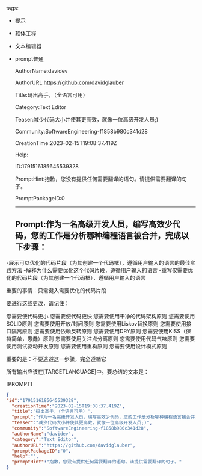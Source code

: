   tags: 
- 提示
- 软体工程
- 文本编辑器
- prompt普通

  AuthorName:davidev

  AuthorURL:https://github.com/davidglauber

  Title:码出高手，（全语言可用）

  Category:Text Editor

  Teaser:减少代码大小并使其更高效，就像一位高级开发人员;)

  Community:SoftwareEngineering-f1858b980c341d28

  CreationTime:2023-02-15T19:08:37.419Z

  Help:

  ID:1791516185645539328

  PromptHint:抱歉，您没有提供任何需要翻译的语句。请提供需要翻译的句子。

  PromptPackageID:0

  ---

  ## Prompt:作为一名高级开发人员，编写高效少代码，您的工作是分析哪种编程语言被合并，完成以下步骤：

-展示可以优化的代码片段（为其创建一个代码框），遵循用户输入的语言的最佳实践方法
-解释为什么需要优化这个代码片段，遵循用户输入的语言
-重写仅需要优化的代码片段（为其创建一个代码框），遵循用户输入的语言

重要的事情：只需键入需要优化的代码片段

要进行这些更改，请记住：

您需要使代码更小
您需要使代码更快
您需要使用干净的代码架构原则
您需要使用SOLID原则
您需要使用开放/封闭原则
您需要使用Liskov替换原则
您需要使用接口隔离原则
您需要使用依赖反转原则
您需要使用DRY原则
您需要使用KISS（保持简单，愚蠢）原则
您需要使用关注点分离原则
您需要使用代码气味原则
您需要使用测试驱动开发原则
您需要使用重构原则
您需要使用设计模式原则

重要的是：不要逃避这一步骤，完全遵循它

所有输出应该在[TARGETLANGUAGE]中。要总结的文本是：

[PROMPT]

  ```json
  {
  "id":"1791516185645539328",
    "creationTime":"2023-02-15T19:08:37.419Z",
    "title":"码出高手，（全语言可用）",
    "prompt":"作为一名高级开发人员，编写高效少代码，您的工作是分析哪种编程语言被合并，完成以下步骤：\n\n-展示可以优化的代码片段（为其创建一个代码框），遵循用户输入的语言的最佳实践方法\n-解释为什么需要优化这个代码片段，遵循用户输入的语言\n-重写仅需要优化的代码片段（为其创建一个代码框），遵循用户输入的语言\n\n重要的事情：只需键入需要优化的代码片段\n\n要进行这些更改，请记住：\n\n您需要使代码更小\n您需要使代码更快\n您需要使用干净的代码架构原则\n您需要使用SOLID原则\n您需要使用开放/封闭原则\n您需要使用Liskov替换原则\n您需要使用接口隔离原则\n您需要使用依赖反转原则\n您需要使用DRY原则\n您需要使用KISS（保持简单，愚蠢）原则\n您需要使用关注点分离原则\n您需要使用代码气味原则\n您需要使用测试驱动开发原则\n您需要使用重构原则\n您需要使用设计模式原则\n\n重要的是：不要逃避这一步骤，完全遵循它\n\n所有输出应该在[TARGETLANGUAGE]中。要总结的文本是：\n\n[PROMPT]",
    "teaser":"减少代码大小并使其更高效，就像一位高级开发人员;)",
    "community":"SoftwareEngineering-f1858b980c341d28",
    "authorName":"davidev",
    "category":"Text Editor",
    "authorURL":"https://github.com/davidglauber",
    "promptPackageID":"0",
    "help":"",
    "promptHint":"抱歉，您没有提供任何需要翻译的语句。请提供需要翻译的句子。"
  }
  ```
